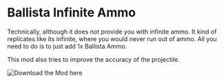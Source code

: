 # Ballista Infinite Ammo

Technically, although it does not provide you with infinite ammo. It kind of replicates like its infinite, where you would never run out of ammo. All you need to do is to just add 1x Ballista Ammo.

This mod also tries to improve the accuracy of the projectile.

![Download the Mod here](https://thunderstore.io/c/valheim/p/Disboard/Ballista_Infinite_Ammo/)